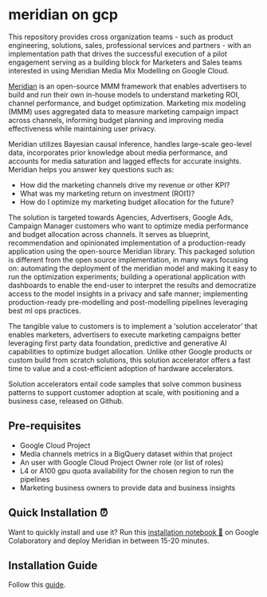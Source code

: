 # meridian on gcp

This repository provides cross organization teams - such as  product engineering, solutions, sales, professional services and partners - with an implementation path that drives the successful execution of a pilot engagement serving as a building block for Marketers and Sales teams interested in using Meridian Media Mix Modelling on Google Cloud.

[Meridian](https://developers.google.com/meridian) is an open-source MMM framework that enables advertisers to build and run their own in-house models to understand marketing ROI, channel performance, and budget optimization. Marketing mix modeling (MMM) uses aggregated data to measure marketing campaign impact across channels, informing budget planning and improving media effectiveness while maintaining user privacy. 

Meridian utilizes Bayesian causal inference, handles large-scale geo-level data, incorporates prior knowledge about media performance, and accounts for media saturation and lagged effects for accurate insights. Meridian helps you answer key questions such as:
* How did the marketing channels drive my revenue or other KPI?
* What was my marketing return on investment (ROI1)?
* How do I optimize my marketing budget allocation for the future?

The solution is targeted towards Agencies, Advertisers, Google Ads, Campaign Manager customers who want to optimize media performance and budget allocation across channels. It serves as blueprint, recommendation and opinionated implementation of a production-ready application using the open-source Meridian library. This packaged solution is different from the open source implementation, in many ways focusing on: automating the deployment of the meridian model and making it easy to run the optimization experiments; building a operational application with dashboards to enable the end-user to interpret the results and democratize access to the model insights in a privacy and safe manner; implementing production-ready pre-modelling and post-modelling pipelines leveraging best ml ops practices.

The tangible value to customers is to implement a ‘solution accelerator’ that enables marketers, advertisers to execute marketing campaigns better leveraging first party data foundation, predictive and generative AI capabilities to optimize budget allocation. Unlike other Google products or custom build from scratch solutions, this solution accelerator offers a fast time to value and a cost-efficient adoption of hardware accelerators.

Solution accelerators entail code samples that solve common business patterns to support customer adoption at scale, with positioning and a business case, released on Github.

## Pre-requisites

* Google Cloud Project
* Media channels metrics in a BigQuery dataset within that project
* An user with Google Cloud Project Owner role (or list of roles)
* L4 or A100 gpu quota availability for the chosen region to run the pipelines
* Marketing business owners to provide data and business insights

## Quick Installation ⏰

Want to quickly install and use it? Run this [installation notebook 📔](https://colab.sandbox.google.com/github/GoogleCloudPlatform/meridian-on-gcp/blob/main/notebooks/meridian_quick_install.ipynb) on Google Colaboratory and deploy Meridian in between 15-20 minutes.

## Installation Guide

Follow this [guide](infra/README.md).


